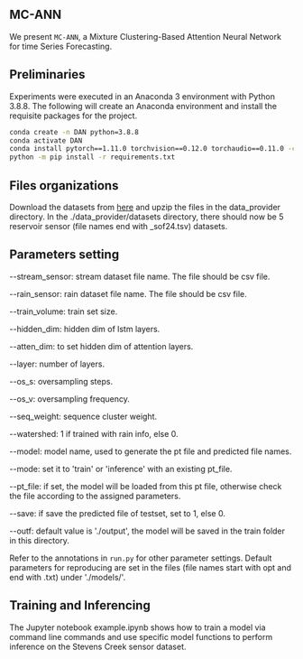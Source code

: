 ## MC-ANN

We present `MC-ANN`,  a Mixture Clustering-Based Attention Neural Network for time Series Forecasting.


## Preliminaries

Experiments were executed in an Anaconda 3 environment with Python 3.8.8. The following will create an Anaconda environment and install the requisite packages for the project.

```bash
conda create -n DAN python=3.8.8
conda activate DAN
conda install pytorch==1.11.0 torchvision==0.12.0 torchaudio==0.11.0 -c pytorch
python -m pip install -r requirements.txt
```

## Files organizations

Download the datasets from [here](https://clp.engr.scu.edu/static/datasets/mcann_datasets.zip) and upzip the files in the data_provider directory. In the ./data_provider/datasets directory, there should now be  5 reservoir sensor (file names end with _sof24.tsv) datasets.

## Parameters setting

--stream_sensor: stream dataset file name. The file should be csv file.

--rain_sensor: rain dataset file name. The file should be csv file.

--train_volume: train set size.

--hidden_dim: hidden dim of lstm layers.

--atten_dim: to set hidden dim of attention layers.

--layer: number of layers.

--os_s: oversampling steps.

--os_v: oversampling frequency.

--seq_weight: sequence cluster weight.

--watershed: 1 if trained with rain info, else 0.

--model: model name, used to generate the pt file and predicted file names.

--mode: set it to 'train' or 'inference' with an existing pt_file.

--pt_file: if set, the model will be loaded from this pt file, otherwise check the file according to the assigned parameters.

--save: if save the predicted file of testset, set to 1, else 0.

--outf: default value is './output', the model will be saved in the train folder in this directory.

Refer to the annotations in `run.py` for other parameter settings. Default parameters for reproducing are set in the files (file names start with opt and end with .txt) under './models/'.

## Training and Inferencing


The Jupyter notebook example.ipynb shows how to train a model via command line commands and use specific model functions to perform inference on the Stevens Creek sensor dataset.




